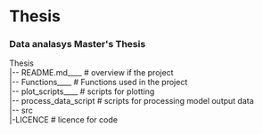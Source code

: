 # Thesis 
### Data analasys Master's Thesis<br />

Thesis<br />
|-- README.md____             # overview if the project<br />
|-- Functions____             # Functions used in the project <br />
|-- plot_scripts____          # scripts for plotting <br />
|-- process_data_script   # scripts for processing model output data<br />
|-- src<br /> 
        |-LICENCE             # licence for code
